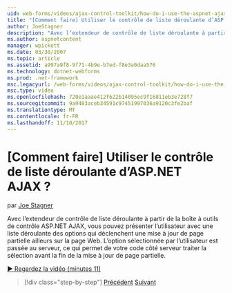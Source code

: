 ```yaml
---
uid: web-forms/videos/ajax-control-toolkit/how-do-i-use-the-aspnet-ajax-dropdown-control
title: "[Comment faire] Utiliser le contrôle de liste déroulante d’ASP.NET AJAX ? | Microsoft Docs"
author: JoeStagner
description: "Avec l’extendeur de contrôle de liste déroulante à partir de la boîte à outils de contrôle ASP.NET AJAX, vous pouvez présenter à l’utilisateur avec une liste déroulante des options qui déclenchent un partielle-pa..."
ms.author: aspnetcontent
manager: wpickett
ms.date: 03/30/2007
ms.topic: article
ms.assetid: a997a9f8-9f71-4b9e-b7ed-f8e3a0daa576
ms.technology: dotnet-webforms
ms.prod: .net-framework
msc.legacyurl: /web-forms/videos/ajax-control-toolkit/how-do-i-use-the-aspnet-ajax-dropdown-control
msc.type: video
ms.openlocfilehash: 720e1aaae412f622b14095ec9f16811eb3e728f7
ms.sourcegitcommit: 9a9483aceb34591c97451997036a9120c3fe2baf
ms.translationtype: MT
ms.contentlocale: fr-FR
ms.lasthandoff: 11/10/2017
---
```

<a name="how-do-i-use-the-aspnet-ajax-dropdown-control"></a>[Comment faire] Utiliser le contrôle de liste déroulante d’ASP.NET AJAX ?
====================
par [Joe Stagner](https://github.com/JoeStagner)

Avec l’extendeur de contrôle de liste déroulante à partir de la boîte à outils de contrôle ASP.NET AJAX, vous pouvez présenter l’utilisateur avec une liste déroulante des options qui déclenchent une mise à jour de page partielle ailleurs sur la page Web. L’option sélectionnée par l’utilisateur est passée au serveur, ce qui permet de votre code côté serveur traiter la sélection avant la fin de la mise à jour de page partielle.

[&#9654; Regardez la vidéo (minutes 11)](https://channel9.msdn.com/Blogs/ASP-NET-Site-Videos/how-do-i-use-the-aspnet-ajax-dropdown-control)

>[!div class="step-by-step"]
[Précédent](how-do-i-configure-the-aspnet-ajax-calendar-control.md)
[Suivant](how-do-i-use-the-aspnet-ajax-maskededit-controls.md)
